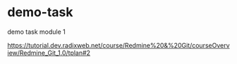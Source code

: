 # demo-task
demo task module 1

https://tutorial.dev.radixweb.net/course/Redmine%20&%20Git/courseOverview/Redmine_Git_1.0/tplan#2
